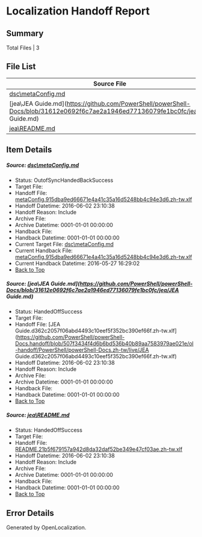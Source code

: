 # <a name='report-top'></a> Localization Handoff Report

## Summary
 Total Files | 3

## File List
 Source File | Status | Details 
 ----------- | ------ | ------- 
 [dsc\metaConfig.md](https://github.com/PowerShell/powerShell-Docs/blob/4cc8668e84405c276be2dfe4b25f622416d1b255/dsc/metaConfig.md) | OutofSyncHandedBackSuccess | [Details](#a451e4b8c4483d9099fa69a553162bd0632ef59a46)
 [jea\JEA Guide.md](https://github.com/PowerShell/powerShell-Docs/blob/31612e0692f6c7ae2a1946ed77136079fe1bc0fc/jea/JEA Guide.md) | HandedOffSuccess | [Details](#b1bf871729b206fa95349c60a27787452f26e22098)
 [jea\README.md](https://github.com/PowerShell/powerShell-Docs/blob/31612e0692f6c7ae2a1946ed77136079fe1bc0fc/jea/README.md) | HandedOffSuccess | [Details](#5599e35b31b57d68c81e6ba1499486bc5561b4f499)

## Item Details
##### <a name='a451e4b8c4483d9099fa69a553162bd0632ef59a46'></a> Source: [dsc\metaConfig.md](https://github.com/PowerShell/powerShell-Docs/blob/4cc8668e84405c276be2dfe4b25f622416d1b255/dsc/metaConfig.md)
* Status: OutofSyncHandedBackSuccess
* Target File: 
* Handoff File: [metaConfig.915dba9ed66671e4a41c35a16d5248bb4c94e3d6.zh-tw.xlf](https://github.com/PowerShell/powerShell-Docs.handoff/blob/507f3434f4d6b6bd536b40b89aa7583979ae021e/ol-handoff/PowerShell/powerShell-Docs.zh-tw/live/metaConfig.915dba9ed66671e4a41c35a16d5248bb4c94e3d6.zh-tw.xlf)
* Handoff Datetime: 2016-06-02 23:10:38
* Handoff Reason: Include
* Archive File: 
* Archive Datetime: 0001-01-01 00:00:00
* Handback File: 
* Handback Datetime: 0001-01-01 00:00:00
* Current Target File: [dsc\metaConfig.md](https://github.com/PowerShell/powerShell-Docs.zh-tw/blob/fad1c221826246d8c68b506308f2cff5cf04d747/dsc/metaConfig.md)
* Current Handback File: [metaConfig.915dba9ed66671e4a41c35a16d5248bb4c94e3d6.zh-tw.xlf](https://github.com/PowerShell/powerShell-Docs.handback/blob/08e5daa4719d64b0929c252a4fbb384934e6c792/ol-handback/PowerShell/powerShell-Docs.zh-tw/live/metaConfig.915dba9ed66671e4a41c35a16d5248bb4c94e3d6.zh-tw.xlf)
* Current Handback Datetime: 2016-05-27 16:29:02
* [Back to Top](#report-top)

##### <a name='b1bf871729b206fa95349c60a27787452f26e22098'></a> Source: [jea\JEA Guide.md](https://github.com/PowerShell/powerShell-Docs/blob/31612e0692f6c7ae2a1946ed77136079fe1bc0fc/jea/JEA Guide.md)
* Status: HandedOffSuccess
* Target File: 
* Handoff File: [JEA Guide.d362c2057f06abd4493c10eef5f352bc390ef66f.zh-tw.xlf](https://github.com/PowerShell/powerShell-Docs.handoff/blob/507f3434f4d6b6bd536b40b89aa7583979ae021e/ol-handoff/PowerShell/powerShell-Docs.zh-tw/live/JEA Guide.d362c2057f06abd4493c10eef5f352bc390ef66f.zh-tw.xlf)
* Handoff Datetime: 2016-06-02 23:10:38
* Handoff Reason: Include
* Archive File: 
* Archive Datetime: 0001-01-01 00:00:00
* Handback File: 
* Handback Datetime: 0001-01-01 00:00:00
* [Back to Top](#report-top)

##### <a name='5599e35b31b57d68c81e6ba1499486bc5561b4f499'></a> Source: [jea\README.md](https://github.com/PowerShell/powerShell-Docs/blob/31612e0692f6c7ae2a1946ed77136079fe1bc0fc/jea/README.md)
* Status: HandedOffSuccess
* Target File: 
* Handoff File: [README.21b5f679157a942d8da32daf52be349e47cf03ae.zh-tw.xlf](https://github.com/PowerShell/powerShell-Docs.handoff/blob/507f3434f4d6b6bd536b40b89aa7583979ae021e/ol-handoff/PowerShell/powerShell-Docs.zh-tw/live/README.21b5f679157a942d8da32daf52be349e47cf03ae.zh-tw.xlf)
* Handoff Datetime: 2016-06-02 23:10:38
* Handoff Reason: Include
* Archive File: 
* Archive Datetime: 0001-01-01 00:00:00
* Handback File: 
* Handback Datetime: 0001-01-01 00:00:00
* [Back to Top](#report-top)


## Error Details

Generated by OpenLocalization.
